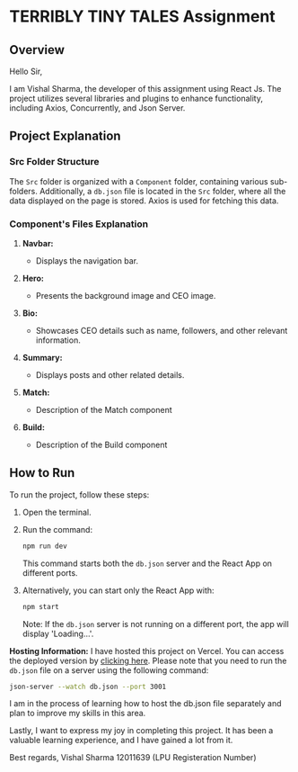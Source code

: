 # TERRIBLY TINY TALES Assignment

## Overview

Hello Sir,

I am Vishal Sharma, the developer of this assignment using React Js. The project utilizes several libraries and plugins to enhance functionality, including Axios, Concurrently, and Json Server.

## Project Explanation

### Src Folder Structure

The `Src` folder is organized with a `Component` folder, containing various sub-folders. Additionally, a `db.json` file is located in the `Src` folder, where all the data displayed on the page is stored. Axios is used for fetching this data.

### Component's Files Explanation

1. **Navbar:**
   - Displays the navigation bar.

2. **Hero:**
   - Presents the background image and CEO image.

3. **Bio:**
   - Showcases CEO details such as name, followers, and other relevant information.

4. **Summary:**
   - Displays posts and other related details.

5. **Match:**
   - Description of the Match component

6. **Build:**
   - Description of the Build component

## How to Run

To run the project, follow these steps:

1. Open the terminal.

2. Run the command:

    ```bash
    npm run dev
    ```

    This command starts both the `db.json` server and the React App on different ports.

3. Alternatively, you can start only the React App with:

    ```bash
    npm start
    ```

    Note: If the `db.json` server is not running on a different port, the app will display 'Loading...'.

**Hosting Information:**
I have hosted this project on Vercel. You can access the deployed version by [clicking here](https://terribly-tiny-tales-2dkj.vercel.app/). Please note that you need to run the `db.json` file on a server using the following command:

```bash
json-server --watch db.json --port 3001
```

I am in the process of learning how to host the db.json file separately and plan to improve my skills in this area.

Lastly, I want to express my joy in completing this project. It has been a valuable learning experience, and I have gained a lot from it.

Best regards,
Vishal Sharma
12011639 (LPU Registeration Number)
